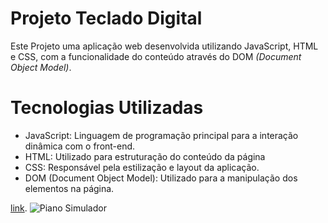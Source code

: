 # Projeto Teclado Digital

Este Projeto uma aplicação web desenvolvida utilizando JavaScript, HTML e CSS,
com a funcionalidade do conteúdo através do DOM *(Document Object Model)*.

# Tecnologias Utilizadas
* JavaScript: Linguagem de programação principal para a interação dinâmica com o front-end.
* HTML: Utilizado para estruturação do conteúdo da página
* CSS: Responsável pela estilização e layout da aplicação.
* DOM (Document Object Model): Utilizado para a manipulação dos elementos na página.

[link](https://diegodeyvisonr.github.io/digital-keyboard-js/).
![Piano Simulador]([[imageurl](https://files.fm/u/3pdurdjytq)https://files.fm/u/3pdurdjytq](https://uploaddeimagens.com.br/imagens/uVVw_Gk)https://uploaddeimagens.com.br/imagens/uVVw_Gk)



